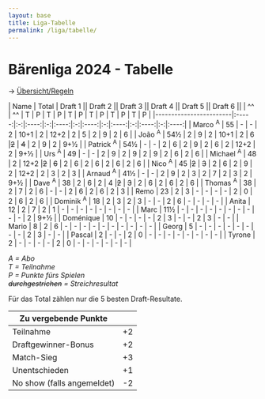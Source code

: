 ```yaml
---
layout: base
title: Liga-Tabelle
permalink: /liga/tabelle/
---
```


# Bärenliga 2024 - Tabelle

→ [Übersicht/Regeln](/liga/uebersicht)

| Name                   | Total | Draft 1 || Draft 2 || Draft 3 || Draft 4 || Draft 5 || Draft 6 ||
| ^^                     | ^^    | T | P    | T | P    | T | P    | T | P    | T | P    | T | P    |
|------------------------|:-----:|:-:|:----:|:-:|:----:|:-:|:----:|:-:|:----:|:-:|:----:|:-:|:----:|
| Marco <sup>A</sup>     |  55   | - | -    | 2 | 10+1 | 2 | 12+2 | 2 | 5    | 2 | 9    | 2 | 6    |
| João <sup>A</sup>      |  54½  | 2 | 9    | 2 | 10+1 | 2 | 6    |~~2~~ | ~~4~~ | 2 | 9    | 2 |  9+½ |
| Patrick <sup>A</sup>   |  54½  | - | -    | 2 | 6    | 2 | 9    | 2 | 6    | 2 | 12+2 | 2 |  9+½ |
| Urs <sup>A</sup>       |  49   | - | -    | 2 | 9    | 2 | 9    | 2 | 9    | 2 | 6    | 2 | 6    |
| Michael <sup>A</sup>   |  48   | 2 | 12+2 |~~2~~ | ~~6~~ | 2 | 6    | 2 | 6    | 2 | 6    | 2 | 6    |
| Nico <sup>A</sup>      |  45   |~~2~~ | ~~3~~ | 2 | 6    | 2 | 9    | 2 | 12+2 | 2 | 3    | 2 |  3   |
| Arnaud <sup>A</sup>    |  41½  | - | -    | 2 | 9    | 2 | 3    | 2 | 7    | 2 | 3    | 2 |  9+½ |
| Dave <sup>A</sup>      |  38   | 2 | 6    | 2 | 4    |~~2~~ | ~~3~~ | 2 | 6    | 2 | 6    | 2 |  6    |
| Thomas <sup>A</sup>    |  38   | 2 | 7    | 2 | 6    | - | -    | 2 | 6    | 2 | 6    | 2 | 3    |
| Remo                   |  23   | 2 | 3    | - | -    | - | -    | 2 | 0    | 2 | 6    | 2 | 6    |
| Dominik <sup>A</sup>   |  18   | 2 | 3    | 2 | 3    | - | -    | 2 | 6    | - | -    | - | -    |
| Anita                  |  12   | 2 | 7    | 2 | 1    | - | -    | - | -    | - | -    | - | -    |
| Marc                   |  11½  | - | -    | - | -    | - | -    | - | -    | - | -    | 2 | 9+½  |
| Doménique              |  10   | - | -    | - | -    | 2 | 3    | - | -    | 2 | 3    | - | -    |
| Mario                  |  8    | 2 | 6    | - | -    | - | -    | - | -    | - | -    | - | -    |
| Georg                  |  5    | - | -    | - | -    | - | -    | - | -    | 2 | 3    | - | -    |
| Pascal                 |  2    | - | -    | 2 | 0    | - | -    | - | -    | - | -    | - | -    |
| Tyrone                 |  2    | - | -    | - | -    | 2 | 0    | - | -    | - | -    | - | -    |

_A = Abo_\
_T = Teilnahme_\
_P = Punkte fürs Spielen_\
_~~durchgestrichen~~ = Streichresultat_

Für das Total zählen nur die 5 besten Draft-Resultate.

| Zu vergebende Punkte       ||
|----------------------------|----|
| Teilnahme                  | +2 |
| Draftgewinner-Bonus        | +2 |
| Match-Sieg                 | +3 |
| Unentschieden              | +1 |
| No show (falls angemeldet) | -2 |
